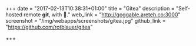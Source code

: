 +++
date = "2017-02-13T10:38:31+01:00"
title = "Gitea"
description = "Self-hosted remote **git**, with :beer:."
web_link = "http://goggable.areteh.co:3000"
screenshot = "/img/webapps/screenshots/gitea.jpg"
github_link = "https://github.com/rotblauer/gitea"

+++

